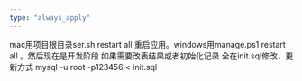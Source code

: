 ```yaml
---
type: "always_apply"
---
```


mac用项目根目录ser.sh restart all 重启应用。windows用manage.ps1 restart all 。然后现在是开发阶段  如果需要改表结果或者初始化记录  全在init.sql修改，更新方式 mysql -u root -p123456 < init.sql